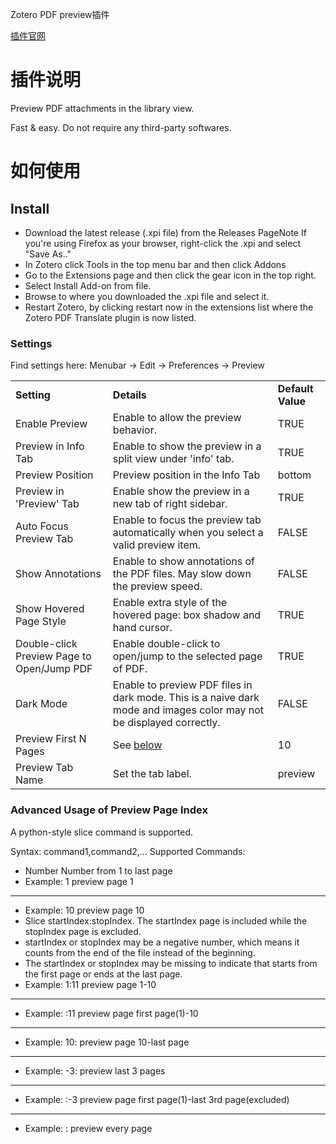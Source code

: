Zotero PDF preview插件

[插件官网](https://github.com/windingwind/zotero-pdf-preview)

# 插件说明

Preview PDF attachments in the library view.

Fast & easy. Do not require any third-party softwares.

# 如何使用

## Install

- Download the latest release (.xpi file) from the Releases PageNote If you're using Firefox as your browser, right-click the .xpi and select "Save As.."
- In Zotero click Tools in the top menu bar and then click Addons
- Go to the Extensions page and then click the gear icon in the top right.
- Select Install Add-on from file.
- Browse to where you downloaded the .xpi file and select it.
- Restart Zotero, by clicking restart now in the extensions list where the Zotero PDF Translate plugin is now listed.

### Settings

Find settings here: Menubar -> Edit -> Preferences -> Preview

|     |     |     |
| --- | --- | --- |
| **Setting** | **Details** | **Default Value** |
| Enable Preview | Enable to allow the preview behavior. | TRUE |
| Preview in Info Tab | Enable to show the preview in a split view under 'info' tab. | TRUE |
| Preview Position | Preview position in the Info Tab | bottom |
| Preview in 'Preview' Tab | Enable show the preview in a new tab of right sidebar. | TRUE |
| Auto Focus Preview Tab | Enable to focus the preview tab automatically when you select a valid preview item. | FALSE |
| Show Annotations | Enable to show annotations of the PDF files. May slow down the preview speed. | FALSE |
| Show Hovered Page Style | Enable extra style of the hovered page: box shadow and hand cursor. | TRUE |
| Double-click Preview Page to Open/Jump PDF | Enable double-click to open/jump to the selected page of PDF. | TRUE |
| Dark Mode | Enable to preview PDF files in dark mode. This is a naive dark mode and images color may not be displayed correctly. | FALSE |
| Preview First N Pages | See [below](https://github.com/windingwind/zotero-pdf-preview#advanced-usage-of-preview-page-index) | 10  |
| Preview Tab Name | Set the tab label. | preview |

### Advanced Usage of Preview Page Index

A python-style slice command is supported.

Syntax: command1,command2,... Supported Commands:

- Number Number from 1 to last page
- Example: 1 preview page 1

* * *

- Example: 10 preview page 10
- Slice startIndex:stopIndex. The startIndex page is included while the stopIndex page is excluded.
- startIndex or stopIndex may be a negative number, which means it counts from the end of the file instead of the beginning.
- The startIndex or stopIndex may be missing to indicate that starts from the first page or ends at the last page.
- Example: 1:11 preview page 1-10

* * *

- Example: :11 preview page first page(1)-10

* * *

- Example: 10: preview page 10-last page

* * *

- Example: -3: preview last 3 pages

* * *

- Example: :-3 preview page first page(1)-last 3rd page(excluded)

* * *

- Example: : preview every page